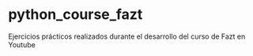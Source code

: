 # python_course_fazt
Ejercicios prácticos realizados durante el desarrollo del curso de Fazt en Youtube
